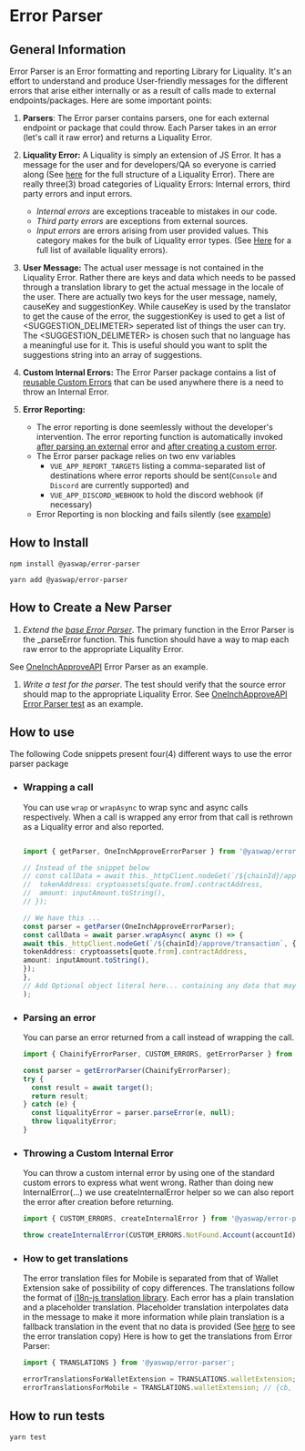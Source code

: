 # Error Parser

## General Information

Error Parser is an Error formatting and reporting Library for Liquality. It's an effort to understand and produce User-friendly messages for the different errors that arise either internally or as a result of calls made to external endpoints/packages. Here are some important points:

1. **Parsers**: The Error parser contains parsers, one for each external endpoint or package that could throw. Each Parser takes in an error (let's call it raw error) and returns a Liquality Error.

2. **Liquality Error:** A Liquality is simply an extension of JS Error. It has a message for the user and for developers/QA so everyone is carried along (See [here](src/LiqualityErrors/LiqualityError.ts) for the full structure of a Liquality Error). There are really three(3) broad categories of Liquality Errors: Internal errors, third party errors and input errors.

   - _Internal errors_ are exceptions traceable to mistakes in our code.
   - _Third party errors_ are exceptions from external sources.
   - _Input errors_ are errors arising from user provided values. This category makes for the bulk of Liquality error types.
     (See [Here](src/LiqualityErrors/index.ts) for a full list of available liquality errors).

3. **User Message:** The actual user message is not contained in the Liquality Error. Rather there are keys and data which needs to be passed through a translation library to get the actual message in the locale of the user. There are actually two keys for the user message, namely, causeKey and suggestionKey. While causeKey is used by the translator to get the cause of the error, the suggestionKey is used to get a list of <SUGGESTION_DELIMETER> seperated list of things the user can try. The <SUGGESTION_DELIMETER> is chosen such that no language has a meaningful use for it. This is useful should you want to split the suggestions string into an array of suggestions.

4. **Custom Internal Errors:** The Error Parser package contains a list of [reusable Custom Errors](src/LiqualityErrors/customErrors.ts) that can be used anywhere there is a need to throw an Internal Error.

5. **Error Reporting:**
   - The error reporting is done seemlessly without the developer's intervention. The error reporting function is automatically invoked [after parsing an external](https://github.com/liquality/wallet-core/blob/911aa835d15782c33811a7b3b03d7766d4c52d93/packages/error-parser/src/parsers/ErrorParser.ts#L32) error and [after creating a custom error](https://github.com/liquality/wallet-core/blob/8f8b6cb5dae62a791c2608a6a21f85e3132c63ff/packages/error-parser/src/utils/index.ts#L17).
   - The Error parser package relies on two env variables
     - `VUE_APP_REPORT_TARGETS` listing a comma-separated list of destinations where error reports should be sent(`Console` and `Discord` are currently supported) and
     - `VUE_APP_DISCORD_WEBHOOK` to hold the discord webhook (if necessary)
   - Error Reporting is non blocking and fails silently (see [example](https://github.com/liquality/wallet-core/blob/d1f5e332c97d2b4965f8fc4fd450eed62b78e0cf/packages/error-parser/src/reporters/discord.ts#L10))

## How to Install

`npm install @yaswap/error-parser`

`yarn add @yaswap/error-parser`

## How to Create a New Parser

1. _Extend the [base Error Parser](src/parsers/ErrorParser.ts)_.
   The primary function in the Error Parser is the \_parseError function. This function should have a way to map each raw error to the appropriate
   Liquality Error.

See [OneInchApproveAPI](src/parsers/OneInchAPI/ApproveErrorParser.ts) Error Parser as an example.

1. _Write a test for the parser_.
   The test should verify that the source error should map to the appropriate
   Liquality Error. See [OneInchApproveAPI Error Parser test](src/test/oneInch/approveAPI.test.ts) as an example.

## How to use

The following Code snippets present four(4) different ways to use the error parser package

- ### Wrapping a call

  You can use `wrap` or `wrapAsync` to wrap sync and async calls respectively. When a call is wrapped any error from that call is rethrown as a Liquality error and also reported.

  ```typescript

  import { getParser, OneInchApproveErrorParser } from '@yaswap/error-parser’;

  // Instead of the snippet below
  // const callData = await this._httpClient.nodeGet(`/${chainId}/approve/transaction`, {
  //  tokenAddress: cryptoassets[quote.from].contractAddress,
  //  amount: inputAmount.toString(),
  // });

  // We have this ...
  const parser = getParser(OneInchApproveErrorParser);
  const callData = await parser.wrapAsync( async () => {
  await this._httpClient.nodeGet(`/${chainId}/approve/transaction`, {
  tokenAddress: cryptoassets[quote.from].contractAddress,
  amount: inputAmount.toString(),
  });
  },
  // Add Optional object literal here... containing any data that may be used to make error message more helpful
  );
  ```

- ### Parsing an error

  You can parse an error returned from a call instead of wrapping the call.

  ```typescript
  import { ChainifyErrorParser, CUSTOM_ERRORS, getErrorParser } from '@yaswap/error-parser';

  const parser = getErrorParser(ChainifyErrorParser);
  try {
    const result = await target();
    return result;
  } catch (e) {
    const liqualityError = parser.parseError(e, null);
    throw liqualityError;
  }
  ```

- ### Throwing a Custom Internal Error

  You can throw a custom internal error by using one of the standard custom errors to express what went wrong. Rather than doing new InternalError(...) we use createInternalError helper so we can also report the error after creation before returning.

  ```typescript
  import { CUSTOM_ERRORS, createInternalError } from '@yaswap/error-parser';

  throw createInternalError(CUSTOM_ERRORS.NotFound.Account(accountId));
  ```

- ### How to get translations

  The error translation files for Mobile is separated from that of Wallet Extension sake of possibility of copy differences. The translations follow the format of [i18n-js translation library](https://www.npmjs.com/package/i18n-js). Each error has a plain translation and a placeholder translation. Placeholder translation interpolates data in the message to make it more information while plain translation is a fallback translation in the event that no data is provided (See [here](src/LiqualityErrors/translations) to see the error translation copy) Here is how to get the translations from Error Parser:

  ```typescript
  import { TRANSLATIONS } from '@yaswap/error-parser';

  errorTranslationsForWalletExtension = TRANSLATIONS.walletExtension; // {cb, en, es, ph, pt, zh}
  errorTranslationsForMobile = TRANSLATIONS.walletExtension; // {cb, en, es, ph, pt, zh}
  ```

## How to run tests

```angular2html
yarn test
```
